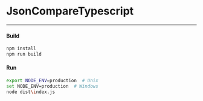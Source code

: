 # JsonCompareTypescript
---


#### Build

```sh
npm install
npm run build
```

#### Run

```sh
export NODE_ENV=production  # Unix
set NODE_ENV=production  # Windows
node dist\index.js
```

